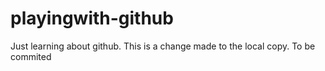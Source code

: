 # playingwith-github
Just learning about github.
This is a change made to the local copy. To be commited
